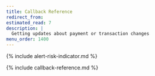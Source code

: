 ```yaml
---
title: Callback Reference
redirect_from:
estimated_read: 7
description: |
  Getting updates about payment or transaction changes
menu_order: 1400
---
```


{% include alert-risk-indicator.md %}

{% include callback-reference.md %}
